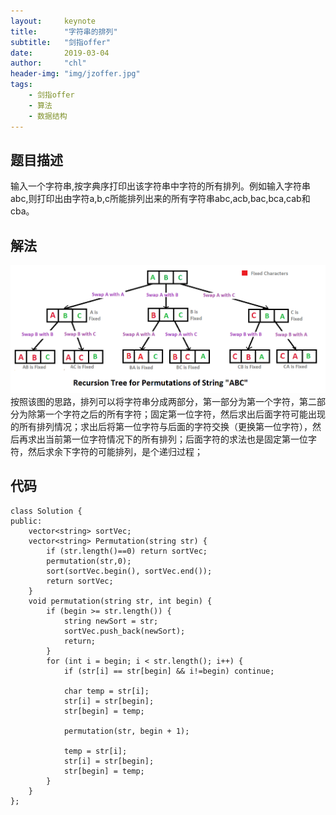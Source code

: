 ```yaml
---
layout:     keynote
title:      "字符串的排列"
subtitle:   "剑指offer"
date:       2019-03-04
author:     "chl"
header-img: "img/jzoffer.jpg"
tags:
    - 剑指offer
    - 算法
    - 数据结构
---
```


## 题目描述
输入一个字符串,按字典序打印出该字符串中字符的所有排列。例如输入字符串abc,则打印出由字符a,b,c所能排列出来的所有字符串abc,acb,bac,bca,cab和cba。
## 解法
![图片](img/jzoffer/clipboard.png)
按照该图的思路，排列可以将字符串分成两部分，第一部分为第一个字符，第二部分为除第一个字符之后的所有字符；固定第一位字符，然后求出后面字符可能出现的所有排列情况；求出后将第一位字符与后面的字符交换（更换第一位字符），然后再求出当前第一位字符情况下的所有排列；后面字符的求法也是固定第一位字符，然后求余下字符的可能排列，是个递归过程；

## 代码
```
class Solution {
public:
    vector<string> sortVec;
    vector<string> Permutation(string str) {
        if (str.length()==0) return sortVec;
        permutation(str,0);
        sort(sortVec.begin(), sortVec.end());
        return sortVec;
    }
    void permutation(string str, int begin) {
        if (begin >= str.length()) {
            string newSort = str;
            sortVec.push_back(newSort);
            return;
        }
        for (int i = begin; i < str.length(); i++) {
            if (str[i] == str[begin] && i!=begin) continue;

            char temp = str[i];
            str[i] = str[begin];
            str[begin] = temp;

            permutation(str, begin + 1);

            temp = str[i];
            str[i] = str[begin];
            str[begin] = temp;
        }
    }
};
```
